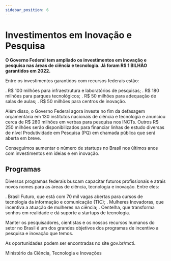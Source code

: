 ```yaml
---
sidebar_position: 6
---
```

# Investimentos em Inovação e Pesquisa

**O Governo Federal tem ampliado os investimentos em inovação e pesquisa nas áreas de ciência e tecnologia. Já foram R$ 1 BILHÃO garantidos em 2022.**

Entre os investimentos garantidos com recursos federais estão:

. R$ 100 milhões para infraestrutura e laboratórios de pesquisas;
. R$ 180 milhões para parques tecnológicos;
. R$ 50 milhões para adequação de salas de aulas;
. R$ 50 milhões para centros de inovação.

Além disso, o Governo Federal agora investe no fim da defasagem orçamentária em 130 institutos nacionais de ciência e tecnologia e anunciou cerca de R$ 280 milhões em verbas para pesquisa nos INCTs. Outros R$ 250 milhões serão disponibilizados para financiar linhas de estudo diversas de nível Produtividade em Pesquisa (PQ) em chamada pública que será aberta em breve.

Conseguimos aumentar o número de startups no Brasil nos últimos anos com investimentos em ideias e em inovação.

## Programas

Diversos programas federais buscam capacitar futuros profissionais e atrais novos nomes para as áreas de ciência, tecnologia e inovação. Entre eles:

. Brasil Futuro, que está com 70 mil vagas abertas para cursos de tecnologia da informação e comunicação (TIC);
. Mulheres Inovadoras, que incentiva a atuação de mulheres na ciência;
. Centelha, que transforma sonhos em realidade e dá suporte a startups de tecnologia.

Manter os pesquisadores, cientistas e os nossos recursos humanos do setor no Brasil é um dos grandes objetivos dos programas de incentivo a pesquisa e inovação que temos.

As oportunidades podem ser encontradas no site gov.br/mcti.

Ministério da Ciência, Tecnologia e Inovações